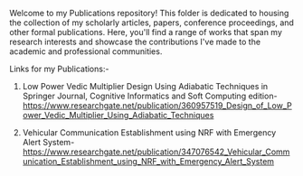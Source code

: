 Welcome to my Publications repository! This folder is dedicated to housing the collection of my scholarly articles, papers, conference proceedings, and other formal publications. Here, you'll find a range of works that span my research interests and showcase the contributions I've made to the academic and professional communities.

Links for my Publications:-

1. Low Power Vedic Multiplier Design Using Adiabatic Techniques in Springer Journal, Cognitive Informatics and Soft Computing edition- https://www.researchgate.net/publication/360957519_Design_of_Low_Power_Vedic_Multiplier_Using_Adiabatic_Techniques

2. Vehicular Communication Establishment using NRF with Emergency Alert System-
https://www.researchgate.net/publication/347076542_Vehicular_Communication_Establishment_using_NRF_with_Emergency_Alert_System

